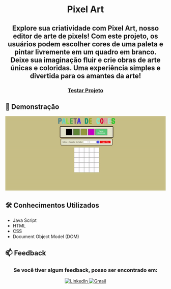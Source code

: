 <h1 align="center">Pixel Art</h1>

<h2 align="center">
Explore sua criatividade com Pixel Art, nosso editor de arte de pixels! Com este projeto, os usuários podem escolher cores de uma paleta e pintar livremente em um quadro em branco. Deixe sua imaginação fluir e crie obras de arte únicas e coloridas. Uma experiência simples e divertida para os amantes da arte!
</h2>

<h3 align="center">
     <a target="_blank" href="https://jonathankarlinski.github.io/pixels-art/">Testar Projeto</a>
</h3>

<h2>🎨 Demonstração</h2>

<p align="center">
    <img 
     src="pixels-art.gif"
     alt="Gif de demonstração do projeto">
</p>

<h2>🛠 Conhecimentos Utilizados</h2>

- Java Script
- HTML
- CSS
- Document Object Model (DOM)

<h2>📫 Feedback</h2>

<h3 align="center">
     Se você tiver algum feedback, posso ser encontrado em:
</h3>

<div align="center">
   <a target="_blank" href="https://www.linkedin.com/in/jonathankarlinski/">
        <img src="https://img.shields.io/badge/LinkedIn-0077B5?style=for-the-badge&logo=linkedin&logoColor=white" alt="LinkedIn">
    </a>
    <a target="_blank" href="mailto:jonathankarlinski57@gmail.com">
        <img src="https://img.shields.io/badge/Gmail-D14836?style=for-the-badge&logo=gmail&logoColor=white" alt="Gmail">
    </a>
</div>